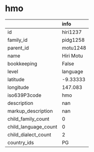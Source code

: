 # hmo
|                      | info      |
|:---------------------|:----------|
| id                   | hiri1237  |
| family_id            | pidg1258  |
| parent_id            | motu1248  |
| name                 | Hiri Motu |
| bookkeeping          | False     |
| level                | language  |
| latitude             | -9.33333  |
| longitude            | 147.083   |
| iso639P3code         | hmo       |
| description          | nan       |
| markup_description   | nan       |
| child_family_count   | 0         |
| child_language_count | 0         |
| child_dialect_count  | 2         |
| country_ids          | PG        |